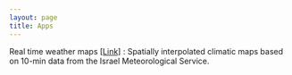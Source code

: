 ```yaml
---
layout: page
title: Apps
--- 
```


Real time weather maps <a href="https://michaeldorman.shinyapps.io/IMS_10min">[Link]</a>
:   Spatially interpolated climatic maps based on 10-min data from the Israel Meteorological Service.
